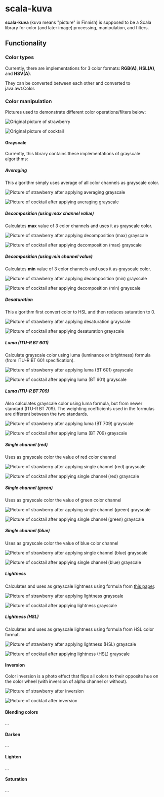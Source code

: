 # scala-kuva

**scala-kuva** (kuva means "picture" in Finnish) is supposed to be a Scala library for color (and later image)
processing, manipulation, and filters.

## Functionality

### Color types

Currently, there are implementations for 3 color formats: **RGB(A)**, **HSL(A)**, and **HSV(A)**.

They can be converted between each other and converted to java.awt.Color.

### Color manipulation

Pictures used to demonstrate different color operations/filters below:

![Original picture of strawberry](src/main/resources/source/strawberry.png)

![Original picture of cocktail](src/main/resources/source/cocktail.png)

#### Grayscale

Currently, this library contains these implementations of grayscale algorithms:

##### Averaging

This algorithm simply uses average of all color channels as grayscale color.

![Picture of strawberry after applying averaging grayscale](src/main/resources/result/grayscale_averaging_strawberry.png)

![Picture of cocktail after applying averaging grayscale](src/main/resources/result/grayscale_averaging_cocktail.png)

##### Decomposition (using max channel value)

Calculates **max** value of 3 color channels and uses it as grayscale color.

![Picture of strawberry after applying decomposition (max) grayscale](src/main/resources/result/grayscale_decomposition_max_strawberry.png)

![Picture of cocktail after applying decomposition (max) grayscale](src/main/resources/result/grayscale_decomposition_max_cocktail.png)

##### Decomposition (using min channel value)

Calculates **min** value of 3 color channels and uses it as grayscale color.

![Picture of strawberry after applying decomposition (min) grayscale](src/main/resources/result/grayscale_decomposition_min_strawberry.png)

![Picture of cocktail after applying decomposition (min) grayscale](src/main/resources/result/grayscale_decomposition_min_cocktail.png)

##### Desaturation

This algorithm first convert color to HSL and then reduces saturation to 0.

![Picture of strawberry after applying desaturation grayscale](src/main/resources/result/grayscale_desaturation_strawberry.png)

![Picture of cocktail after applying desaturation grayscale](src/main/resources/result/grayscale_desaturation_cocktail.png)

##### Luma (ITU-R BT 601)

Calculate grayscale color using luma (luminance or brightness) formula (from ITU-R BT 601 specification).

![Picture of strawberry after applying luma (BT 601) grayscale](src/main/resources/result/grayscale_luma_bt601_strawberry.png)

![Picture of cocktail after applying luma (BT 601) grayscale](src/main/resources/result/grayscale_luma_bt601_cocktail.png)

##### Luma (ITU-R BT 709)

Also calculates grayscale color using luma formula, but from newer standard (ITU-R BT 709).
The weighting coefficients used in the formulas are different between the two standards.

![Picture of strawberry after applying luma (BT 709) grayscale](src/main/resources/result/grayscale_luma_bt709_strawberry.png)

![Picture of cocktail after applying luma (BT 709) grayscale](src/main/resources/result/grayscale_luma_bt709_cocktail.png)

##### Single channel (red)

Uses as grayscale color the value of red color channel

![Picture of strawberry after applying single channel (red) grayscale](src/main/resources/result/grayscale_single_color_channel_red_strawberry.png)

![Picture of cocktail after applying single channel (red) grayscale](src/main/resources/result/grayscale_single_color_channel_red_cocktail.png)

##### Single channel (green)

Uses as grayscale color the value of green color channel

![Picture of strawberry after applying single channel (green) grayscale](src/main/resources/result/grayscale_single_color_channel_green_strawberry.png)

![Picture of cocktail after applying single channel (green) grayscale](src/main/resources/result/grayscale_single_color_channel_green_cocktail.png)

##### Single channel (blue)

Uses as grayscale color the value of blue color channel

![Picture of strawberry after applying single channel (blue) grayscale](src/main/resources/result/grayscale_single_color_channel_blue_strawberry.png)

![Picture of cocktail after applying single channel (blue) grayscale](src/main/resources/result/grayscale_single_color_channel_blue_cocktail.png)

##### Lightness

Calculates and uses as grayscale lightness using formula from [this paper](https://www.academia.edu/13506981).

![Picture of strawberry after applying lightness grayscale](src/main/resources/result/grayscale_lightness_strawberry.png)

![Picture of cocktail after applying lightness grayscale](src/main/resources/result/grayscale_lightness_cocktail.png)

##### Lightness (HSL)

Calculates and uses as grayscale lightness using formula from HSL color format.

![Picture of strawberry after applying lightness (HSL) grayscale](src/main/resources/result/grayscale_lightness_hsl_strawberry.png)

![Picture of cocktail after applying lightness (HSL) grayscale](src/main/resources/result/grayscale_lightness_hsl_cocktail.png)

#### Inversion

Color inversion is a photo effect that flips all colors to their opposite hue on the color wheel (with inversion of
alpha channel or without).

![Picture of strawberry after inversion](src/main/resources/result/color_inversion_strawberry.png)

![Picture of cocktail after inversion](src/main/resources/result/color_inversion_cocktail.png)

#### Blending colors

...

#### Darken

...

#### Lighten

...

#### Saturation

...
